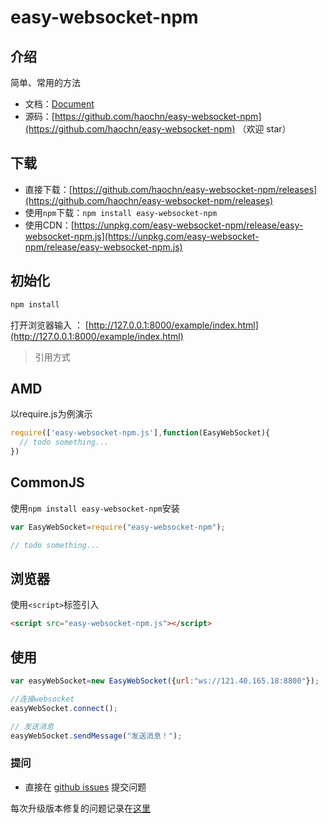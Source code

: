 # easy-websocket-npm
## 介绍
简单、常用的方法

- 文档：[Document](./README.md)
- 源码：[https://github.com/haochn/easy-websocket-npm](https://github.com/haochn/easy-websocket-npm) （欢迎 star）

## 下载

- 直接下载：[https://github.com/haochn/easy-websocket-npm/releases](https://github.com/haochn/easy-websocket-npm/releases)
- 使用`npm`下载：`npm install easy-websocket-npm`
- 使用CDN：[https://unpkg.com/easy-websocket-npm/release/easy-websocket-npm.js](https://unpkg.com/easy-websocket-npm/release/easy-websocket-npm.js)

## 初始化

```bash
npm install 
```
打开浏览器输入 ： [http://127.0.0.1:8000/example/index.html](http://127.0.0.1:8000/example/index.html)

> 引用方式

## AMD

以require.js为例演示

```javascript
require(['easy-websocket-npm.js'],function(EasyWebSocket){
  // todo something...
})
```

## CommonJS

使用`npm install easy-websocket-npm`安装
```javascript
var EasyWebSocket=require("easy-websocket-npm");

// todo something... 
```

## 浏览器

使用`<script>`标签引入

```html
<script src="easy-websocket-npm.js"></script>
```

## 使用

```javascript
var easyWebSocket=new EasyWebSocket({url:"ws://121.40.165.18:8800"});

//连接websocket
easyWebSocket.connect();

// 发送消息
easyWebSocket.sendMessage("发送消息！");

```


### 提问

- 直接在 [github issues](https://github.com/haochn/easy-websocket-npm/issues) 提交问题

每次升级版本修复的问题记录在[这里](./ISSUE.md)




